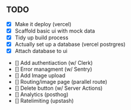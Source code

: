 ## TODO

- [x] Make it deploy (vercel)
- [x] Scaffold basic ui with mock data
- [x] Tidy up build process
- [x] Actually set up a database (vercel postrgres)
- [x] Attach database to ui
- [] Add authentiaction (w/ Clerk)
- [] Error managment (w/ Sentry)
- [] Add Image upload
- [] Routing/image page (parallel route)
- [] Delete button (w/ Server Actions)
- [] Analytics (posthog)
- [] Ratelimiting (upstash)
